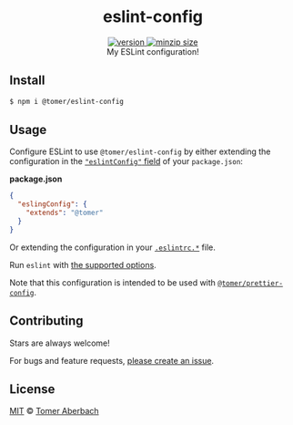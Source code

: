 <h1 align="center">
  eslint-config
</h1>

<div align="center">
  <a href="https://npmjs.org/package/@tomer/eslint-config">
    <img src="https://badgen.now.sh/npm/v/@tomer/eslint-config" alt="version" />
  </a>
  <a href="https://bundlephobia.com/result?p=@tomer/eslint-config">
    <img src="https://badgen.net/bundlephobia/minzip/@tomer/eslint-config" alt="minzip size" />
  </a>
</div>

<div align="center">
  My ESLint configuration!
</div>

## Install

```sh
$ npm i @tomer/eslint-config
```

## Usage

Configure ESLint to use `@tomer/eslint-config` by either extending the
configuration in the
[`"eslintConfig"` field](https://eslint.org/docs/developer-guide/shareable-configs#using-a-shareable-config)
of your `package.json`:

**package.json**

```json
{
  "eslingConfig": {
    "extends": "@tomer"
  }
}
```

Or extending the configuration in your
[`.eslintrc.*`](https://eslint.org/docs/user-guide/configuring#configuration-file-formats)
file.

Run `eslint` with
[the supported options](https://eslint.org/docs/user-guide/command-line-interface#options).

Note that this configuration is intended to be used with
[`@tomer/prettier-config`](https://github.com/TomerAberbach/prettier-config).

## Contributing

Stars are always welcome!

For bugs and feature requests,
[please create an issue](https://github.com/TomerAberbach/eslint-config/issues/new).

## License

[MIT](https://github.com/TomerAberbach/eslint-config/blob/main/license) ©
[Tomer Aberbach](https://github.com/TomerAberbach)
